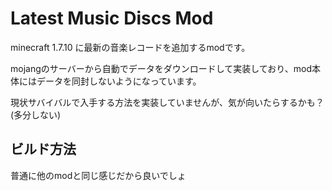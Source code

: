 # Latest Music Discs Mod

minecraft 1.7.10 に最新の音楽レコードを追加するmodです。

mojangのサーバーから自動でデータをダウンロードして実装しており、mod本体にはデータを同封しないようになっています。

現状サバイバルで入手する方法を実装していませんが、気が向いたらするかも？(多分しない)

## ビルド方法

普通に他のmodと同じ感じだから良いでしょ